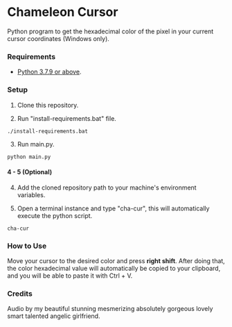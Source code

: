 # Chameleon Cursor

Python program to get the hexadecimal color of the pixel
in your current cursor coordinates (Windows only).

### Requirements

- [Python 3.7.9 or above](https://www.python.org/downloads/release/python-379/).

### Setup

1. Clone this repository.

2. Run "install-requirements.bat" file.

```
./install-requirements.bat
```

3. Run main.py.

```shell
python main.py
```

#### 4 - 5 (Optional)

4. Add the cloned repository path to your 
   machine's environment variables.
   
5. Open a terminal instance and type "cha-cur", this will
   automatically execute the python script.
   
```
cha-cur
```

### How to Use

Move your cursor to the desired color and press **right shift**. After
doing that, the color hexadecimal value will automatically be copied
to your clipboard, and you will be able to paste it with Ctrl + V.

### Credits

Audio by my beautiful stunning mesmerizing absolutely gorgeous lovely smart talented angelic girlfriend.
